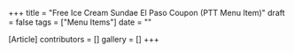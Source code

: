 +++
title = "Free Ice Cream Sundae El Paso Coupon (PTT Menu Item)"
draft = false
tags = ["Menu Items"]
date = ""

[Article]
contributors = []
gallery = []
+++